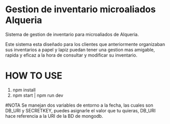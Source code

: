# Gestion de inventario microaliados Alqueria
Sistema de gestion de inventario para microaliados de Alqueria.

Este sistema esta diseñado para los clientes que anteriormente organizaban sus inventarios a papel y lapiz puedan tener una gestion mas amigable, rapida y eficaz a la hora de consultar y modificar su inventario.

# HOW TO USE

1. npm install
2. npm start | npm run dev

#NOTA
Se manejan dos variables de entorno a la fecha, las cuales son DB_URI y SECRETKEY, puedes asignarle el valor que tu quieras, DB_URI hace referencia a la URI de la BD de mongodb.
